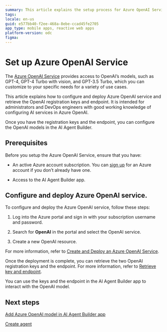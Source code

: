 ```yaml
---
summary: This article explains the setup process for Azure OpenAI Service and its integration with AI Agent Builder.
tags:
locale: en-us
guid: e577bb40-f2ee-468a-8ebe-ccad45fe2705
app_type: mobile apps, reactive web apps
platform-version: odc
figma:
---
```

# Set up Azure OpenAI Service

The [Azure OpenAI Service](https://learn.microsoft.com/en-us/azure/ai-services/openai/) provides access to OpenAI’s models, such as GPT-4, GPT-4 Turbo with vision, and GPT-3.5 Turbo, which you can customize to your specific needs for a variety of use cases. 

This article explains how to configure and deploy Azure OpenAI service and retrieve the OpenAI registration keys and endpoint. It is intended for administrators and DevOps engineers with good working knowledge of configuring AI services in Azure OpenAI.

Once you have the registration keys and the endpoint, you can configure the OpenAI models in the AI Agent Builder. 

## Prerequisites

Before you setup the Azure OpenAI Service, ensure that you have:

* An active Azure account subscription. You can [sign up](https://azure.microsoft.com/en-us/free/) for an Azure account if you don’t already have one.

* Access to the AI Agent Builder app.

## Configure and deploy Azure OpenAI service.

To configure and deploy the Azure OpenAI service, follow these steps:

1. Log into the Azure portal and sign in with your subscription username and password.

1. Search for **OpenAI** in the portal and select the OpenAI service.

1. Create a new OpenAI resource. 

For more information, refer to [Create and Deploy an Azure OpenAI Service](https://learn.microsoft.com/en-us/azure/ai-services/openai/how-to/create-resource?pivots=web-portal). 

Once the deployment is complete, you can retrieve the two OpenAI registration keys and the endpoint. For more information, refer to [Retrieve key and endpoint](https://learn.microsoft.com/en-us/azure/ai-services/openai/quickstart?tabs=command-line%2Cpython&pivots=programming-language-python). 

You can use the keys and the endpoint in the AI Agent Builder app to interact with the OpenAI model.

## 	Next steps

[Add Azure OpenAI model in AI Agent Builder app](add-azure-model-to-aibuilder.md)

[Create agent](../create-agent.md)
